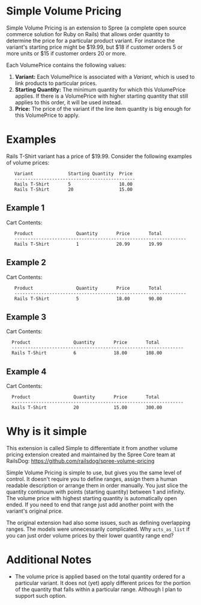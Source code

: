 Simple Volume Pricing
=====================

Simple Volume Pricing is an extension to Spree (a complete open source commerce
solution for Ruby on Rails) that allows order quantity to determine the price
for a particular product variant. For instance the variant's starting price
might be $19.99, but $18 if customer orders 5 or more units or $15 if customer
orders 20 or more.

Each VolumePrice contains the following values:

1. **Variant:** Each VolumePrice is associated with a _Variant_, which is used
   to link products to particular prices.
2. **Starting Quantity:** The minimum quantity for which this VolumePrice
   applies. If there is a VolumePrice with higher starting quantity that still
   applies to this order, it will be used instead.
3. **Price:** The price of the variant if the line item quantity is big enough
   for this VolumePrice to apply.

Examples
========
Rails T-Shirt variant has a price of $19.99. Consider the following examples of
volume prices:

       Variant             Starting Quantity  Price
       ---------------------------------------------
       Rails T-Shirt       5                  18.00
       Rails T-Shirt       20                 15.00

## Example 1

Cart Contents:

       Product                Quantity       Price       Total
       ----------------------------------------------------------------
       Rails T-Shirt          1              20.99       19.99

## Example 2

Cart Contents:

       Product                Quantity       Price       Total
       ----------------------------------------------------------------
       Rails T-Shirt          5              18.00       90.00

## Example 3

Cart Contents:

      Product                Quantity       Price       Total
      ----------------------------------------------------------------
      Rails T-Shirt          6              18.00       108.00

## Example 4

Cart Contents:

      Product                Quantity       Price       Total
      ----------------------------------------------------------------
      Rails T-Shirt          20             15.00       300.00


Why is it simple
================

This extension is called Simple to differentiate it from another volume pricing
extension created and maintained by the Spree Core team at RailsDog:
https://github.com/railsdog/spree-volume-pricing

Simple Volume Pricing is simple to use, but gives you the same level of control.
It doesn't require you to define ranges, assign them a human readable
description or arrange them in order manually. You just slice the quantity
continuum with points (starting quantity) between 1 and infinity. The volume
price with highest starting quantity is automatically open ended. If you need to
end that range just add another point with the variant's original price.

The original extension had also some issues, such as defining overlapping
ranges. The models were unnecessarily complicated. Why `acts_as_list` if you can
just order volume prices by their lower quantity range end?

Additional Notes
================

* The volume price is applied based on the total quantity ordered for
  a particular variant. It does not (yet) apply different prices for the portion
  of the quantity that falls within a particular range. Although I plan to
  support such option.

